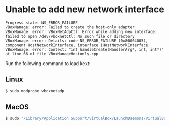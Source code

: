 # Unable to add new network interface

```console
Progress state: NS_ERROR_FAILURE
VBoxManage: error: Failed to create the host-only adapter
VBoxManage: error: VBoxNetAdpCtl: Error while adding new interface: failed to open /dev/vboxnetctl: No such file or directory
VBoxManage: error: Details: code NS_ERROR_FAILURE (0x80004005), component HostNetworkInterface, interface IHostNetworkInterface
VBoxManage: error: Context: "int handleCreate(HandlerArg*, int, int*)" at line 66 of file VBoxManageHostonly.cpp
```

Run the following command to load kext:

## Linux

```bash
$ sudo modprobe vboxnetadp
```

## MacOS

```bash
$ sudo "/Library/Application Support/VirtualBox/LaunchDaemons/VirtualBoxStartup.sh" restart
```
